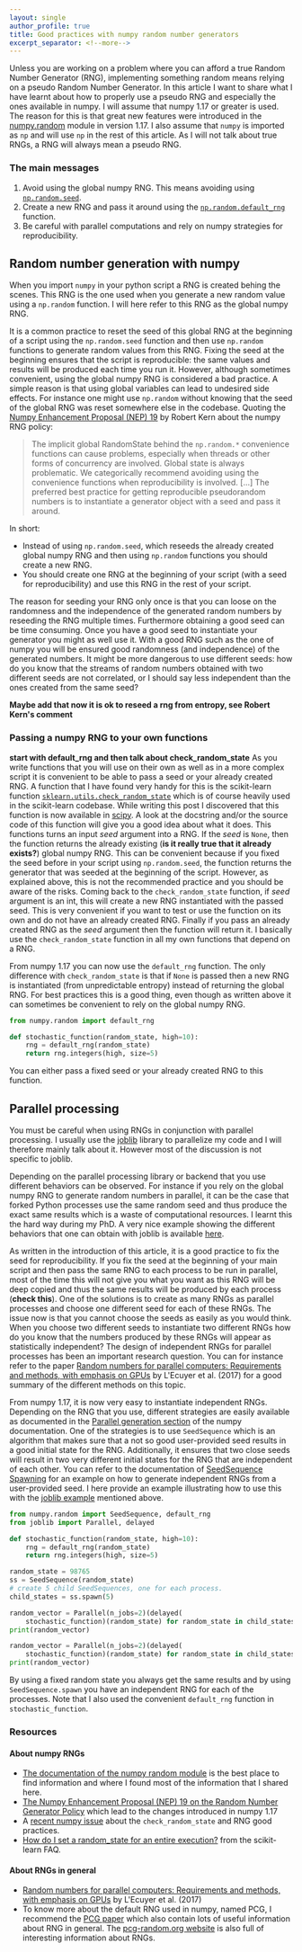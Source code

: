 ```yaml
---
layout: single
author_profile: true
title: Good practices with numpy random number generators
excerpt_separator: <!--more-->
---
```


Unless you are working on a problem where you can afford a true Random Number Generator (RNG), implementing something random means relying on a pseudo Random Number Generator. In this article I want to share what I have learnt about how to properly use a pseudo RNG and especially the ones available in numpy. <!--more--> I will assume that numpy 1.17 or greater is used. The reason for this is that great new features were introduced in the [numpy.random](https://numpy.org/doc/1.18/reference/random/index.html) module in version 1.17. I also assume that `numpy` is imported as `np` and will use `np` in the rest of this article. As I will not talk about true RNGs, a RNG will always mean a pseudo RNG.

<!---
A lot of computation in machine learning rely on randomness, including data generation, data preprocessing, cross-validation, optimization algorithms such as stochastic gradient descent, random initialization (for instance for neural networks). One also wants to know whether his results hold independently of this randomness. Specifically, the results will most likely be true on average or with great probability. To assess the performance of his algorithm or idea, one usually repeats the experiment several times.

Finally, we want to be able to reproduce our results, for the sake of science but also more simply for the sake of our jobs of debuggers.
-->

### The main messages
1. Avoid using the global numpy RNG. This means avoiding using [`np.random.seed`](https://numpy.org/doc/1.18/reference/random/generated/numpy.random.seed.html?highlight=numpy%20random%20seed#numpy.random.seed).
2. Create a new RNG and pass it around using the [`np.random.default_rng`](https://numpy.org/doc/1.18/reference/random/generator.html?highlight=numpy%20random%20default_rng#numpy.random.default_rng) function.
3. Be careful with parallel computations and rely on numpy strategies for reproducibility.

## Random number generation with numpy
When you import `numpy` in your python script a RNG is created behing the scenes. This RNG is the one used when you generate a new random value using a `np.random` function. I will here refer to this RNG as the global numpy RNG.

It is a common practice to reset the seed of this global RNG at the beginning of a script using the `np.random.seed` function and then use `np.random` functions to generate random values from this RNG. Fixing the seed at the beginning ensures that the script is reproducible: the same values and results will be produced each time you run it. However, although sometimes convenient, using the global numpy RNG is considered a bad practice. A simple reason is that using global variables can lead to undesired side effects. For instance one might use `np.random` without knowing that the seed of the global RNG was reset somewhere else in the codebase. Quoting the [Numpy Enhancement Proposal (NEP) 19](https://numpy.org/neps/nep-0019-rng-policy.html) by Robert Kern about the numpy RNG policy:

> The implicit global RandomState behind the `np.random.*` convenience functions can cause problems, especially when threads or other forms of concurrency are involved. Global state is always problematic. We categorically recommend avoiding using the convenience functions when reproducibility is involved. [...] The preferred best practice for getting reproducible pseudorandom numbers is to instantiate a generator object with a seed and pass it around.

In short:
* Instead of using `np.random.seed`, which reseeds the already created global numpy RNG and then using `np.random` functions you should create a new RNG.
* You should create one RNG at the beginning of your script (with a seed for reproducibility) and use this RNG in the rest of your script.

The reason for seeding your RNG only once is that you can loose on the randomness and the independence of the generated random numbers by reseeding the RNG multiple times. Furthermore obtaining a good seed can be time consuming. Once you have a good seed to instantiate your generator you might as well use it. With a good RNG such as the one of numpy you will be ensured good randomness (and independence) of the generated numbers. It might be more dangerous to use different seeds: how do you know that the streams of random numbers obtained with two different seeds are not correlated, or I should say less independent than the ones created from the same seed?

**Maybe add that now it is ok to reseed a rng from entropy, see Robert Kern's comment**

### Passing a numpy RNG to your own functions
**start with default_rng and then talk about check_random_state**
As you write functions that you will use on their own as well as in a more complex script it is convenient to be able to pass a seed or your already created RNG. A function that I have found very handy for this is the scikit-learn function [`sklearn.utils.check_random_state`](https://scikit-learn.org/stable/modules/generated/sklearn.utils.check_random_state.html) which is of course heavily used in the scikit-learn codebase. While writing this post I discovered that this function is now available in [scipy](https://github.com/scipy/scipy/blob/master/scipy/_lib/_util.py#L173). A look at the docstring and/or the source code of this function will give you a good idea about what it does. This functions turns an input *seed* argument into a RNG. If the *seed* is `None`, then the function returns the already existing (**is it really true that it already exists?**) global numpy RNG. This can be convenient because if you fixed the seed before in your script using `np.random.seed`, the function returns the generator that was seeded at the beginning of the script. However, as explained above, this is not the recommended practice and you should be aware of the risks. Coming back to the `check_random_state` function, if *seed* argument is an int, this will create a new RNG instantiated with the passed seed. This is very convenient if you want to test or use the function on its own and do not have an already created RNG. Finally if you pass an already created RNG as the *seed* argument then the function will return it. I basically use the `check_random_state` function in all my own functions that depend on a RNG.

From numpy 1.17 you can now use the `default_rng` function. The only difference with `check_random_state` is that if `None` is passed then a new RNG is instantiated (from unpredictable entropy) instead of returning the global RNG. For best practices this is a good thing, even though as written above it can sometimes be convenient to rely on the global numpy RNG.

```python
from numpy.random import default_rng

def stochastic_function(random_state, high=10):
    rng = default_rng(random_state)
    return rng.integers(high, size=5)
```
You can either pass a fixed seed or your already created RNG to this function.

## Parallel processing

You must be careful when using RNGs in conjunction with parallel processing. I usually use the [joblib](https://joblib.readthedocs.io/en/latest/index.htl) library to parallelize my code and I will therefore mainly talk about it. However most of the discussion is not specific to joblib.

Depending on the parallel processing library or backend that you use different behaviors can be observed. For instance if you rely on the global numpy RNG to generate random numbers in parallel, it can be the case that forked Python processes use the same random seed and thus produce the exact same results which is a waste of computational resources. I learnt this the hard way during my PhD. A very nice example showing the different behaviors that one can obtain with joblib is available [here](https://joblib.readthedocs.io/en/latest/auto_examples/parallel_random_state.html).

As written in the introduction of this article, it is a good practice to fix the seed for reproducibility. If you fix the seed at the beginning of your main script and then pass the same RNG to each process to be run in parallel, most of the time this will not give you what you want as this RNG will be deep copied and thus the same results will be produced by each process (**check this**). One of the solutions is to create as many RNGs as parallel processes and choose one different seed for each of these RNGs. The issue now is that you cannot choose the seeds as easily as you would think. When you choose two different seeds to instantiate two different RNGs how do you know that the numbers produced by these RNGs will appear as statistically independent? The design of independent RNGs for parallel processes has been an important research question. You can for instance refer to the paper [Random numbers for parallel computers: Requirements and methods, with emphasis on GPUs](https://www.sciencedirect.com/science/article/pii/S0378475416300829) by L'Ecuyer et al. (2017) for a good summary of the different methods on this topic.

From numpy 1.17, it is now very easy to instantiate independent RNGs. Depending on the RNG that you use, different strategies are easily available as documented in the [Parallel generation section](https://docs.scipy.org/doc/numpy/reference/random/index.html?highlight=numpy%20random#parallel-generation) of the numpy documentation. One of the strategies is to use `SeedSequence` which is an algorithm that makes sure that a not so good user-provided seed results in a good initial state for the RNG. Additionally, it ensures that two close seeds will result in two very different initial states for the RNG that are independent of each other. You can refer to the documentation of [SeedSequence Spawning](https://docs.scipy.org/doc/numpy/reference/random/parallel.html#seedsequence-spawning) for an example on how to generate independent RNGs from a user-provided seed. I here provide an example illustrating how to use this with the [joblib example](https://joblib.readthedocs.io/en/latest/auto_examples/parallel_random_state.html#fixing-the-random-state-to-obtain-deterministic-results) mentioned above.


```python
from numpy.random import SeedSequence, default_rng
from joblib import Parallel, delayed

def stochastic_function(random_state, high=10):
    rng = default_rng(random_state)
    return rng.integers(high, size=5)

random_state = 98765
ss = SeedSequence(random_state)
# create 5 child SeedSequences, one for each process.
child_states = ss.spawn(5)

random_vector = Parallel(n_jobs=2)(delayed(
    stochastic_function)(random_state) for random_state in child_states)
print(random_vector)

random_vector = Parallel(n_jobs=2)(delayed(
    stochastic_function)(random_state) for random_state in child_states)
print(random_vector)
```

By using a fixed random state you always get the same results and by using `SeedSequence.spawn` you have an independent RNG for each of the processes. Note that I also used the convenient `default_rng` function in `stochastic_function`.

### Resources

#### About numpy RNGs
* [The documentation of the numpy random module](https://docs.scipy.org/doc/numpy/reference/random/index.html?highlight=numpy%20random) is the best place to find information and where I found most of the information that I shared here.
* [The Numpy Enhancement Proposal (NEP) 19 on the Random Number Generator Policy](https://numpy.org/neps/nep-0019-rng-policy.html) which lead to the changes introduced in numpy 1.17
* A [recent numpy issue](https://github.com/numpy/numpy/issues/15322) about the `check_random_state` and RNG good practices.
* [How do I set a random_state for an entire execution?](https://scikit-learn.org/stable/faq.html#how-do-i-set-a-random-state-for-an-entire-execution) from the scikit-learn FAQ.

#### About RNGs in general
* [Random numbers for parallel computers: Requirements and methods, with emphasis on GPUs](https://www.sciencedirect.com/science/article/pii/S0378475416300829) by L'Ecuyer et al. (2017)
* To know more about the default RNG used in numpy, named PCG, I recommend the [PCG paper](https://www.pcg-random.org/paper.html) which also contain lots of useful information about RNG in general. The [pcg-random.org website](https://www.pcg-random.org) is also full of interesting information about RNGs.